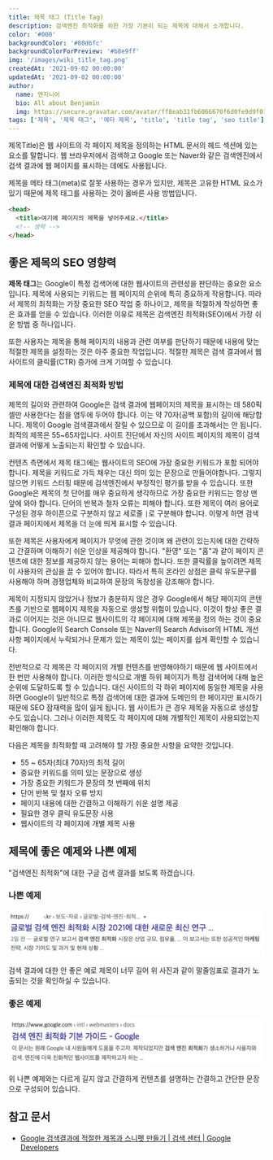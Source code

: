 ```yaml
---
title: 제목 태그 (Title Tag)
description: 검색엔진 최적화를 위한 가장 기본이 되는 제목에 대해서 소개합니다.
color: '#000'
backgroundColor: '#80d6fc'
backgroundColorForPreview: '#b8e9ff'
img: '/images/wiki_title_tag.png'
createdAt: '2021-09-02 00:00:00'
updatedAt: '2021-09-02 00:00:00'
author:
  name: 엔지니어
  bio: All about Benjamin
  img: https://secure.gravatar.com/avatar/ff8eab31fb6066670f6d0fe9d9f0166f?s=96&d=mm&r=g
tags: ['제목', '제목 태그', '메타 제목', 'title', 'title tag', 'seo title']
---
```


제목Title)은 웹 사이트의 각 페이지 제목을 정의하는 HTML 문서의 헤드 섹션에 있는 요소를 말합니다. 웹 브라우저에서 검색하고 Google 또는 Naver와 같은 검색엔진에서 검색 결과에 웹 페이지를 표시하는 데에도 사용됩니다.

제목을 메타 태그(meta)로 잘못 사용하는 경우가 있지만, 제목은 고유한 HTML 요소가 있기 때문에 제목 태그를 사용하는 것이 옳바른 사용 방법입니다.

<!--more-->

```html
<head>
  <title>여기에 페이지의 제목을 넣어주세요.</title>
  <!-- 생략 -->
</head>
```

## 좋은 제목의 SEO 영향력

**제목 태그**는 Google이 특정 검색어에 대한 웹사이트의 관련성을 판단하는 중요한 요소입니다. 제목에 사용되는 키워드는 웹 페이지의 순위에 특히 중요하게 작용합니다. 따라서 제목의 최적화는 가장 중요한 SEO 작업 중 하나이고, 제목을 적절하게 작성하면 좋은 효과를 얻을 수 있습니다. 이러한 이유로 제목은 검색엔진 최적화(SEO)에서 가장 쉬운 방법 중 하나입니다.

또한 사용자는 제목을 통해 페이지의 내용과 관련 여부를 판단하기 때문에 내용에 맞는 적절한 제목을 설정하는 것은 아주 중요한 작업입니다. 적절한 제목은 검색 결과에서 웹사이트의 클릭률(CTR) 증가에 크게 기여할 수 있습니다.

### 제목에 대한 검색엔진 최적화 방법

제목의 길이와 관련하여 Google은 검색 결과에 웹페이지의 제목을 표시하는 데 580픽셀만 사용한다는 점을 염두에 두어야 합니다. 이는 약 70자(공백 포함)의 길이에 해당합니다. 제목이 Google 검색결과에서 잘릴 수 있으므로 이 길이를 초과해서는 안 됩니다. 최적의 제목은 55~65자입니다. <nuxt-link to="/diagnosis">사이트 진단</nuxt-link>에서 자신의 사이트 페이지의 제목이 검색 결과에 어떻게 노출되는지 확인할 수 있습니다.

<simple-diagnosis title='제목 태그 SEO 진단하기' description='검색엔진 최적화를 위한 제목 태그를 진단해보세요.'></simple-diagnosis>

컨텐츠 측면에서 제목 태그에는 웹사이트의 SEO에 가장 중요한 키워드가 포함 되어야 합니다. 제목을 키워드로 가득 채우는 대신 의미 있는 문장으로 만들어야합니다. 그렇지 않으면 <nuxt-link to="/blog/keyword-stuffing">키워드 스터핑</nuxt-link> 때문에 검색엔진에서 부정적인 평가를 받을 수 있습니다. 또한 Google은 제목의 첫 단어를 매우 중요하게 생각하므로 가장 중요한 키워드는 항상 맨 앞에 와야 합니다. 단어의 반복과 철자 오류는 피해야 합니다. 또한 제목이 여러 용어로 구성된 경우 하이픈으로 구분하지 않고 세로줄 `|`로 구분해야 합니다. 이렇게 하면 검색 결과 페이지에서 제목을 더 눈에 띄게 표시할 수 있습니다.

또한 제목은 사용자에게 페이지가 무엇에 관한 것이며 왜 관련이 있는지에 대한 간략하고 간결하며 이해하기 쉬운 인상을 제공해야 합니다. "환영" 또는 "홈"과 같이 페이지 콘텐츠에 대한 정보를 제공하지 않는 용어는 피해야 합니다. 또한 클릭률을 높이려면 제목이 사용자의 관심을 끌 수 있어야 합니다. 따라서 특히 온라인 상점은 클릭 유도문구를 사용해야 하며 경쟁업체와 비교하여 문장의 독창성을 강조해야 합니다.

제목이 지정되지 않았거나 정보가 충분하지 않은 경우 Google에서 해당 페이지의 콘텐츠를 기반으로 웹페이지 제목을 자동으로 생성할 위험이 있습니다. 이것이 항상 좋은 결과로 이어지는 것은 아니므로 웹사이트의 각 페이지에 대해 제목을 정의 하는 것이 중요합니다. Google의 Search Console 또는 Naver의 Search Advisor의 HTML 개선사항 페이지에서 누락되거나 문제가 있는 제목이 있는 페이지를 쉽게 확인할 수 있습니다.

전반적으로 각 제목은 각 페이지의 개별 컨텐츠를 반영해야하기 때문에 웹 사이트에서 한 번만 사용해야 합니다. 이러한 방식으로 개별 하위 페이지가 특정 검색어에 대해 높은 순위에 도달하도록 할 수 있습니다. 대신 사이트의 각 하위 페이지에 동일한 제목을 사용하면 Google이 일반적으로 특정 검색어에 대한 결과에 도메인의 한 페이지만 표시하기 때문에 SEO 잠재력을 많이 잃게 됩니다. 웹 사이트가 큰 경우 제목을 자동으로 생성할 수도 있습니다. 그러나 이러한 제목도 각 페이지에 대해 개별적인 제목이 사용되었는지 확인해야 합니다.

다음은 제목을 최적화할 때 고려해야 할 가장 중요한 사항을 요약한 것입니다.

- 55 ~ 65자(최대 70자)의 최적 길이
- 중요한 키워드를 의미 있는 문장으로 생성
- 가장 중요한 키워드가 문장의 첫 번째에 위치
- 단어 반복 및 철자 오류 방지
- 페이지 내용에 대한 간결하고 이해하기 쉬운 설명 제공
- 필요한 경우 클릭 유도문장 사용
- 웹사이트의 각 페이지에 개별 제목 사용

## 제목에 좋은 예제와 나쁜 예제

"검색엔진 최적화"에 대한 구글 검색 결과를 보도록 하겠습니다.

### 나쁜 예제

![title-seo01](/images/title-seo01.jpg)

검색 결과에 대한 안 좋은 예로 제목이 너무 길어 위 사진과 같이 말줄임표로 결과가 노출되는 것을 확인하실 수 있습니다.

### 좋은 예제

![title-seo02](/images/title-seo02.jpg)

위 나쁜 예제와는 다르게 길지 않고 간결하게 컨텐츠를 설명하는 간결하고 간단한 문장으로 구성되어 있습니다.

## 참고 문서

- [Google 검색결과에 적절한 제목과 스니펫 만들기  |  검색 센터  |  Google Developers](https://support.google.com/webmasters/answer/35624)
